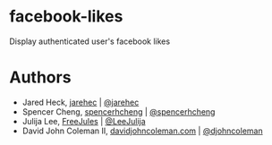 # facebook-likes
Display authenticated user's facebook likes

# Authors

* Jared Heck, [jarehec](https://github.com/jarehec) | [@jarehec](https://twitter.com/jarehec)
* Spencer Cheng, [spencerhcheng](https://github.com/spencerhcheng) | [@spencerhcheng ](https://twitter.com/spencerhcheng)
* Julija Lee, [FreeJules](https://github.com/FreeJules) | [@LeeJulija](https://twitter.com/LeeJulija)
* David John Coleman II, [davidjohncoleman.com](http://www.davidjohncoleman.com/) | [@djohncoleman](https://twitter.com/djohncoleman)
